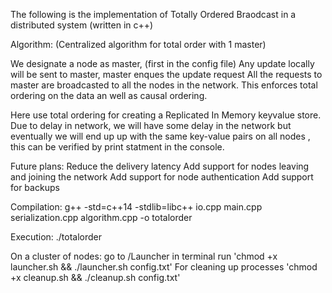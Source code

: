 
The following is the implementation of Totally Ordered Braodcast in a distributed system (written in c++)


Algorithm: (Centralized algorithm for total order with 1 master)

We designate a node as master, (first in the config file)
Any update locally will be sent to master, master enques the update request
All the requests to master are broadcasted to all the nodes in the network.
This enforces total ordering on the data an well as causal ordering.

Here use total ordering for creating a Replicated In Memory keyvalue store. Due to delay in network, we will have some delay in the network but eventually we will end up up with the same key-value pairs on all nodes , this can be verified by print statment in the console.

Future plans: 
Reduce the delivery latency
Add support for nodes leaving and joining the network
Add support for node authentication
Add support for backups 



Compilation: 
g++ -std=c++14 -stdlib=libc++ io.cpp main.cpp serialization.cpp algorithm.cpp -o totalorder

Execution:
./totalorder <ConfigurationPath>

On a cluster of nodes:
go to /Launcher in terminal run 'chmod +x launcher.sh && ./launcher.sh config.txt' For cleaning up processes 'chmod +x cleanup.sh && ./cleanup.sh config.txt'











